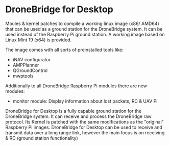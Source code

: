 # DroneBridge for Desktop
Moules &amp; kernel patches to compile a working linux image (x86/ AMD64) that can be used as a ground station for the DroneBridge system. It can be used instead of the Raspberry Pi ground station. A working image based on Linux Mint 19 (x64) is provided.

The image comes with all sorts of preinstalled tools like:
* iNAV configurator
* AMPPlanner
* QGroundControl
* mwptools

Additionally to all DroneBridge Raspberry Pi modules there are new modules:
 * monitor module: Display information about lost packets, RC & UAV Pi

 DroneBridge for Desktop is a fully capable ground station for the DroneBridge system. It can receive and process the DroneBridge raw protocol. Its Kernel is patched with the same modifications as the "original" Raspberry Pi images. DroneBridge for Desktop can be used to receive and transmit data over a long range link, however the main focus is on receiving & RC (ground station functionality)